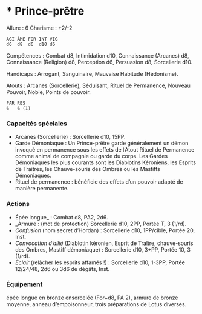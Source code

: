 # * Prince-prêtre

Allure : 6
Charisme : +2/-2

	AGI	ÂME	FOR	INT	VIG
	d6	d8	d6	d10	d6

Compétences : Combat d8, Intimidation d10, Connaissance (Arcanes) d8, Connaissance (Religion) d8, Perception d6, Persuasion d8, Sorcellerie d10.

Handicaps : Arrogant, Sanguinaire, Mauvaise Habitude (Hédonisme).

Atouts : Arcanes (Sorcellerie), Séduisant, Rituel de Permanence, Nouveau Pouvoir, Noble, Points de pouvoir.

	PAR	RES
	6	6 (1)

### Capacités spéciales
- Arcanes (Sorcellerie) : Sorcellerie d10, 15PP.
- Garde Démoniaque : Un Prince-prêtre garde généralement un démon invoqué en permanence sous les effets de l’Atout Rituel de Permanence comme animal de compagnie ou garde du corps. Les Gardes Démoniaques les plus courants sont les Diablotins Kéroniens, les Esprits de Traitres, les Chauve-souris des Ombres ou les Mastiffs Démoniaques.
- Rituel de permanence : bénéficie des effets d’un pouvoir adapté de manière permanente.

### Actions
- Épée longue_ : Combat d8, PA2, 2d6.
- _Armure : (mot de protection) Sorcellerie d10, 2PP, Portée T, 3 (1/rd).
- _Confusion_ (nom secret d’Hordan) : Sorcellerie d10, 1PP/cible, Portée 20, Inst.
- _Convocation d’allié_ (Diablotin kéronien, Esprit de Traître, chauve-souris des Ombres, Mastiff démoniaque) : Sorcellerie d10, 3+PP, Portée 10, 3 (1/rd).
- _Éclair_ (relâcher les esprits affamés !) : Sorcellerie d10, 1-3PP, Portée 12/24/48, 2d6 ou 3d6 de dégâts, Inst.

### Équipement
épée longue en bronze ensorcelée (For+d8, PA 2), armure de bronze moyenne, anneau d’empoisonneur, trois préparations de Lotus diverses.

